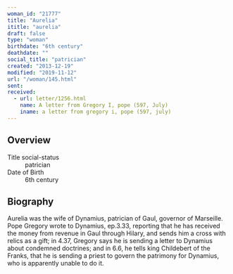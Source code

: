 ```yaml
---
woman_id: "21777"
title: "Aurelia"
ititle: "aurelia"
draft: false
type: "woman"
birthdate: "6th century"
deathdate: ""
social_title: "patrician"
created: "2013-12-19"
modified: "2019-11-12"
url: "/woman/145.html"
sent:
received:
  - url: letter/1256.html
    name: A letter from Gregory I, pope (597, July)
    iname: a letter from gregory i, pope (597, july)
---
```

<h2 class="mt-4">Overview</h2><dt>Title social-status</dt><dd>patrician</dd><dt>Date of Birth</dt><dd>6th century</dd><h2 class="mt-4">Biography</h2>Aurelia was the wife of Dynamius, patrician of Gaul, governor of Marseille. Pope Gregory wrote to Dynamius, ep.3.33, reporting that he has received the money from revenue in Gaul through Hilary, and sends him a cross with relics as a gift; in 4.37, Gregory says he is sending a letter to Dynamius about condemned doctrines; and in 6.6, he tells king Childebert of the Franks, that he is sending a priest to govern the patrimony for Dynamius, who is apparently unable to do it.

